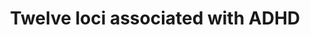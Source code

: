 ---
annotations:
- id: DOID:1094
  parent: disease of mental health
  type: Disease Ontology
  value: attention deficit hyperactivity disorder
authors:
- Egonw
description: Loci associted in a GWAS study with ADHD. Data comes from Table 1.
last-edited: 2018-12-01
organisms:
- Homo sapiens
redirect_from:
- /index.php/Pathway:WP4475
- /instance/WP4475
revision: null
schema-jsonld:
- '@context': https://schema.org/
  '@id': https://wikipathways.github.io/pathways/WP4475.html
  '@type': Dataset
  creator:
    '@type': Organization
    name: WikiPathways
  description: Loci associted in a GWAS study with ADHD. Data comes from Table 1.
  keywords:
  - ARTN
  - ATP6V0B
  - B4GALT2
  - CCDC24
  - DPH2
  - DUSP6
  - FOXP2
  - IPO13
  - KDM4A
  - KDM4A-AS1
  - LINC00461
  - LINC01288
  - LINC01572
  - LINC02060
  - LINC02497
  - MIR3666
  - MIR9-2
  - PCDH7
  - POC1B
  - PTPRF
  - SEMA6D
  - SLC6A9
  - SORCS3
  - SPAG16
  - ST3GAL3
  - TMEM161B-AS1
  license: CC0
  name: Twelve loci associated with ADHD
seo: CreativeWork
title: Twelve loci associated with ADHD
wpid: WP4475
---